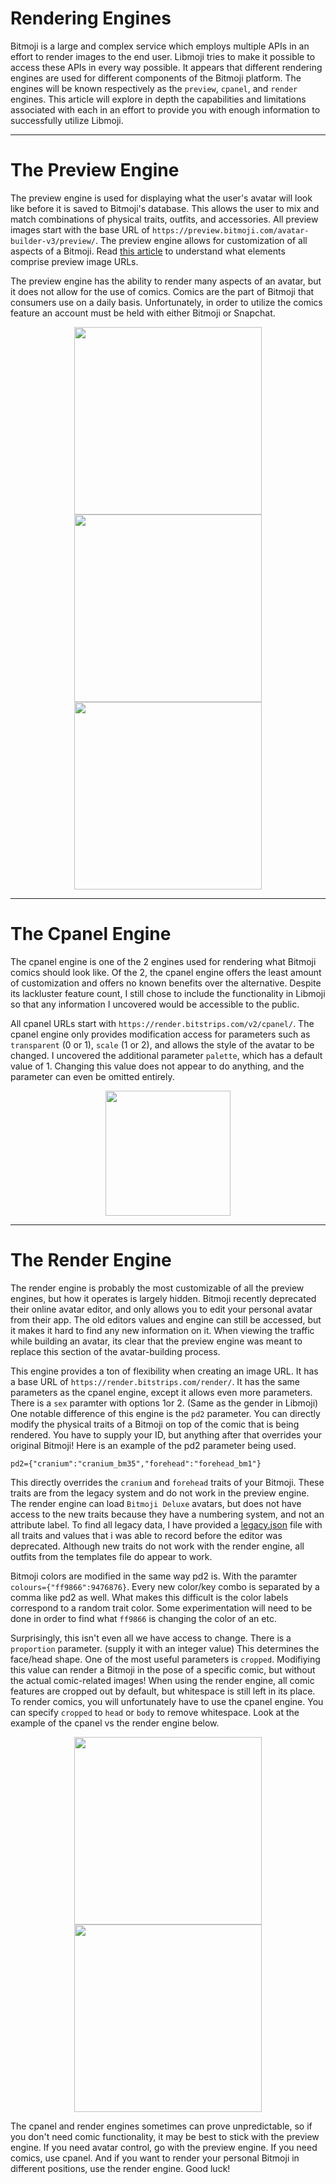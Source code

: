 # Rendering Engines

Bitmoji is a large and complex service which employs multiple APIs in an effort to render images to the end user. Libmoji tries to make it possible to access these APIs in every way possible. It appears that different rendering engines are used for different components of the Bitmoji platform. The engines will be known respectively as the `preview`, `cpanel`, and `render` engines. This article will explore in depth the capabilities and limitations associated with each in an effort to provide you with enough information to successfully utilize Libmoji.

---

# The Preview Engine

The preview engine is used for displaying what the user's avatar will look like before it is saved to Bitmoji's database. This allows the user to mix and match combinations of physical traits, outfits, and accessories. All preview images start with the base URL of `https://preview.bitmoji.com/avatar-builder-v3/preview/`. The preview engine allows for customization of all aspects of a Bitmoji. Read [this article](https://github.com/matthewnau/libmoji/wiki/Understanding-Bitmoji) to understand what elements comprise preview image URLs.

The preview engine has the ability to render many aspects of an avatar, but it does not allow for the use of comics. Comics are the part of Bitmoji that consumers use on a daily basis. Unfortunately, in order to utilize the comics feature an account must be held with either Bitmoji or Snapchat.

<p align="center">
<img height="300px" src="https://preview.bitmoji.com/avatar-builder-v3/preview/body?scale=3&gender=2&style=1&rotation=0&brow=130&cheek_details=644&ear=260&earring=511&eye=155&eyelash=313&eye_details=254&face_lines=274&glasses=475&hair=255&hat=26&jaw=287&mouth=195&nose=621&pupil=222&blush_tone=14904417&brow_tone=14386178&eyeshadow_tone=6857137&hair_tone=8667546&lipstick_tone=6946830&pupil_tone=11767108&skin_tone=14664067&body=7&breast=1&face_proportion=6&outfit=889514"/>
<img height="300px" src="https://preview.bitmoji.com/avatar-builder-v3/preview/body?scale=3&gender=2&style=4&rotation=0&brow=766&cheek_details=998&eyelash=-1&eye_details=935&face_lines=-1&glasses=965&hair=1058&hat=1198&mouth=1056&nose=1031&blush_tone=16754890&brow_tone=14386178&eyeshadow_tone=2698284&hair_tone=11093553&lipstick_tone=16693913&pupil_tone=11767108&skin_tone=15257000&body=8&breast=0&face_proportion=8&outfit=1018470"/>
<img height="300px" src="https://preview.bitmoji.com/avatar-builder-v3/preview/body?scale=3&gender=2&style=5&rotation=0&brow=1574&cheek_details=-1&ear=1434&eye=1613&eyelash=-1&eye_details=-1&face_lines=1359&glasses=2435&hair=1669&hat=2505&jaw=1410&mouth=2340&nose=1504&blush_tone=11253434&brow_tone=152522&eyeshadow_tone=10895167&hair_tone=8667546&hair_treatment_tone=16711608&lipstick_tone=1084817&pupil_tone=8404014&skin_tone=5451546&body=9&breast=0&face_proportion=1&eye_spacing=2&eye_size=0&outfit=997997"/>
</p>

---

# The Cpanel Engine

The cpanel engine is one of the 2 engines used for rendering what Bitmoji comics should look like. Of the 2, the cpanel engine offers the least amount of customization and offers no known benefits over the alternative. Despite its lackluster feature count, I still chose to include the functionality in Libmoji so that any information I uncovered would be accessible to the public. 

All cpanel URLs start with `https://render.bitstrips.com/v2/cpanel/`. The cpanel engine only provides modification access for parameters such as `transparent` (0 or 1), `scale` (1 or 2), and allows the style of the avatar to be changed. I uncovered the additional parameter `palette`, which has a default value of 1. Changing this value does not appear to do anything, and the parameter can even be omitted entirely.

<p align="center">
<img height="200px" src="https://render.bitstrips.com/v2/cpanel/f3b1c198-8c3a-4386-a2de-5902bf7309df-be541d0a-5344-47a3-94ac-5e3912651ea5-v1.png?transparent=1&palette=1&scale=2"/>
</p>

---

# The Render Engine

The render engine is probably the most customizable of all the preview engines, but how it operates is largely hidden. Bitmoji recently deprecated their online avatar editor, and only allows you to edit your personal avatar from their app. The old editors values and engine can still be accessed, but it makes it hard to find any new information on it. When viewing the traffic while building an avatar, its clear that the preview engine was meant to replace this section of the avatar-building process.

This engine provides a ton of flexibility when creating an image URL. It has a base URL of `https://render.bitstrips.com/render/`.  It has the same parameters as the cpanel engine, except it allows even more parameters. There is a `sex` paramter with options 1or 2. (Same as the gender in Libmoji) One notable difference of this engine is the `pd2` parameter. You can directly modify the physical traits of a Bitmoji on top of the comic that is being rendered. You have to supply your ID, but anything after that overrides your original Bitmoji! Here is an example of the pd2 parameter being used.

```
pd2={"cranium":"cranium_bm35","forehead":"forehead_bm1"}
```

This directly overrides the `cranium` and `forehead` traits of your Bitmoji. These traits are from the legacy system and do not work in the preview engine. The render engine can load `Bitmoji Deluxe` avatars, but does not have access to the new traits because they have a numbering system, and not an attribute label. To find all legacy data, I have provided a [legacy.json](https://github.com/matthewnau/libmoji/blob/master/json/legacy.json) file with all traits and values that i was able to record before the editor was deprecated. Although new traits do not work with the render engine, all outfits from the templates file do appear to work.

Bitmoji colors are modified in the same way pd2 is. With the paramter `colours={"ff9866":9476876}`. Every new color/key combo is separated by a comma like pd2 as well. What makes this difficult is the color labels correspond to a random trait color. Some experimentation will need to be done in order to find what `ff9866` is changing the color of an etc.

Surprisingly, this isn't even all we have access to change. There is a `proportion` parameter. (supply it with an integer value) This determines the face/head shape. One of the most useful parameters is `cropped`. Modifiying this value can render a Bitmoji in the pose of a specific comic, but without the actual comic-related images! When using the render engine, all comic features are cropped out by default, but whitespace is still left in its place. To render comics, you will unfortunately have to use the cpanel engine. You can specify `cropped` to `head` or `body` to remove whitespace. Look at the example of the cpanel vs the render engine below.

<p align="center">
<img height="300px" src="https://render.bitstrips.com/v2/cpanel/31f20050-0209-4c06-86c3-7cce3a640d39-be541d0a-5344-47a3-94ac-5e3912651ea5-v1.png?transparent=1&palette=1&scale=2"/>
<img height="300px" src="https://render.bitstrips.com/render/31f20050-0209-4c06-86c3-7cce3a640d39/be541d0a-5344-47a3-94ac-5e3912651ea5-v1.png?transparent=1&palette=1&scale=4"/>
</p>

The cpanel and render engines sometimes can prove unpredictable, so if you don't need comic functionality, it may be best to stick with the preview engine. If you need avatar control, go with the preview engine. If you need comics, use cpanel. And if you want to render your personal Bitmoji in different positions, use the render engine. Good luck!